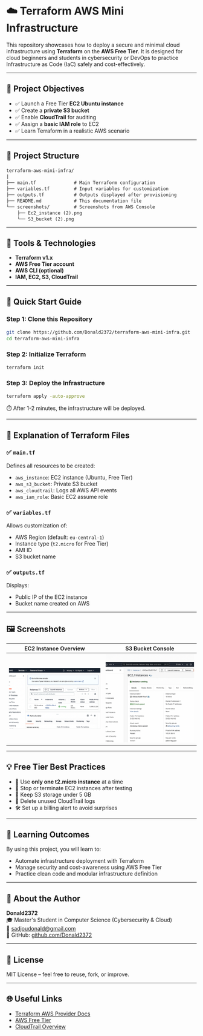 # ☁️ Terraform AWS Mini Infrastructure

This repository showcases how to deploy a secure and minimal cloud infrastructure using **Terraform** on the **AWS Free Tier**. It is designed for cloud beginners and students in cybersecurity or DevOps to practice Infrastructure as Code (IaC) safely and cost-effectively.

---

## 📌 Project Objectives

- ✅ Launch a Free Tier **EC2 Ubuntu instance**
- ✅ Create a **private S3 bucket**
- ✅ Enable **CloudTrail** for auditing
- ✅ Assign a **basic IAM role** to EC2
- ✅ Learn Terraform in a realistic AWS scenario

---

## 📁 Project Structure

```
terraform-aws-mini-infra/
|
├── main.tf              # Main Terraform configuration
├── variables.tf         # Input variables for customization
├── outputs.tf           # Outputs displayed after provisioning
├── README.md            # This documentation file
└── screenshots/         # Screenshots from AWS Console
    ├── Ec2_instance (2).png
    └── S3_bucket (2).png
```

---

## 🧰 Tools & Technologies

- **Terraform v1.x**
- **AWS Free Tier account**
- **AWS CLI (optional)**
- **IAM, EC2, S3, CloudTrail**

---

## 🚀 Quick Start Guide

### Step 1: Clone this Repository

```bash
git clone https://github.com/Donald2372/terraform-aws-mini-infra.git
cd terraform-aws-mini-infra
```

### Step 2: Initialize Terraform

```bash
terraform init
```

### Step 3: Deploy the Infrastructure

```bash
terraform apply -auto-approve
```

⏱️ After 1-2 minutes, the infrastructure will be deployed.

---

## 📄 Explanation of Terraform Files

### ✅ `main.tf`
Defines all resources to be created:
- `aws_instance`: EC2 instance (Ubuntu, Free Tier)
- `aws_s3_bucket`: Private S3 bucket
- `aws_cloudtrail`: Logs all AWS API events
- `aws_iam_role`: Basic EC2 assume role

### ✅ `variables.tf`
Allows customization of:
- AWS Region (default: `eu-central-1`)
- Instance type (`t2.micro` for Free Tier)
- AMI ID
- S3 bucket name

### ✅ `outputs.tf`
Displays:
- Public IP of the EC2 instance
- Bucket name created on AWS

---

## 🖼️ Screenshots

| EC2 Instance Overview              | S3 Bucket Console             |
|-----------------------------------|-------------------------------|
| ![EC2 Instance](screenshots/Ec2_instance%20(2).png) | ![S3 Bucket](screenshots/S3_bucket%20(2).png) |

---

## 💡 Free Tier Best Practices

- 🛑 Use **only one t2.micro instance** at a time
- 🧼 Stop or terminate EC2 instances after testing
- 🧺 Keep S3 storage under 5 GB
- 🧾 Delete unused CloudTrail logs
- 🛠️ Set up a billing alert to avoid surprises

---

## 📘 Learning Outcomes

By using this project, you will learn to:

- Automate infrastructure deployment with Terraform
- Manage security and cost-awareness using AWS Free Tier
- Practice clean code and modular infrastructure definition

---

## 🧠 About the Author

**Donald2372**  
🎓 Master's Student in Computer Science (Cybersecurity & Cloud)  
📧 [sadjoudonald@gmail.com](mailto:sadjoudonald@gmail.com)  
🔗 GitHub: [github.com/Donald2372](https://github.com/Donald2372)

---

## 📜 License

MIT License – feel free to reuse, fork, or improve.

---

## 🌐 Useful Links

- [Terraform AWS Provider Docs](https://registry.terraform.io/providers/hashicorp/aws/latest/docs)
- [AWS Free Tier](https://aws.amazon.com/free/)
- [CloudTrail Overview](https://docs.aws.amazon.com/awscloudtrail/latest/userguide/cloudtrail-user-guide.html)

